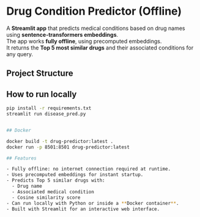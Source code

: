 # Drug Condition Predictor (Offline)


A **Streamlit app** that predicts medical conditions based on drug names using **sentence-transformers embeddings**.  
The app works **fully offline**, using precomputed embeddings.  
It returns the **Top 5 most similar drugs** and their associated conditions for any query.


## Project Structure
## How to run locally

```bash
pip install -r requirements.txt
streamlit run disease_pred.py


## Docker

docker build -t drug-predictor:latest .
docker run -p 8501:8501 drug-predictor:latest

## Features

- Fully offline: no internet connection required at runtime.
- Uses precomputed embeddings for instant startup.
- Predicts Top 5 similar drugs with:
  - Drug name
  - Associated medical condition
  - Cosine similarity score
- Can run locally with Python or inside a **Docker container**.
- Built with Streamlit for an interactive web interface.


